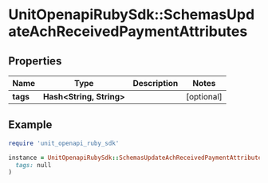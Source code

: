 # UnitOpenapiRubySdk::SchemasUpdateAchReceivedPaymentAttributes

## Properties

| Name | Type | Description | Notes |
| ---- | ---- | ----------- | ----- |
| **tags** | **Hash&lt;String, String&gt;** |  | [optional] |

## Example

```ruby
require 'unit_openapi_ruby_sdk'

instance = UnitOpenapiRubySdk::SchemasUpdateAchReceivedPaymentAttributes.new(
  tags: null
)
```


